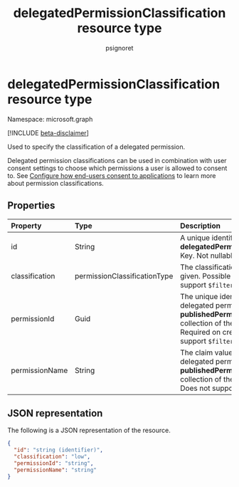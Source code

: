 ﻿---
title: "delegatedPermissionClassification resource type"
description: "Used to specify the classification of a delegated permission."
localization_priority: Normal
doc_type: resourcePageType
ms.prod: "microsoft-identity-platform"
author: "psignoret"
---

# delegatedPermissionClassification resource type

Namespace: microsoft.graph

[!INCLUDE [beta-disclaimer](../../includes/beta-disclaimer.md)]

Used to specify the classification of a delegated permission.

Delegated permission classifications can be used in combination with user consent settings to choose which permissions a user is allowed to consent to. See [Configure how end-users consent to applications](https://docs.microsoft.com/azure/active-directory/manage-apps/configure-user-consent) to learn more about permission classifications.

## Properties

| Property       | Type                         | Description                                                                                                                                                                                                        |
| :------------- | :--------------------------- | :----------------------------------------------------------------------------------------------------------------------------------------------------------------------------------------------------------------- |
| id             | String                       | A unique identifier for the **delegatedPermissionClassification** Key. Not nullable. Read-only.                                                                                                                    |
| classification | permissionClassificationType | The classification value being given. Possible value: `low`. Does not support `$filter`.                                                                                                                           |
| permissionId   | Guid                         | The unique identifier (**id**) for the delegated permission listed in the **publishedPermissionScopes** collection of the [servicePrincipal](servicePrincipal.md). Required on create. Does not support `$filter`. |
| permissionName | String                       | The claim value (**value**) for the delegated permission listed in the **publishedPermissionScopes** collection of the [servicePrincipal](servicePrincipal.md). Does not support `$filter`.                        |

## JSON representation

The following is a JSON representation of the resource.

<!-- {
  "blockType": "resource",
  "optionalProperties": [

  ],
  "@odata.type": "microsoft.graph.delegatedPermissionClassification"
}-->

```json
{
  "id": "string (identifier)",
  "classification": "low",
  "permissionId": "string",
  "permissionName": "string"
}
```

